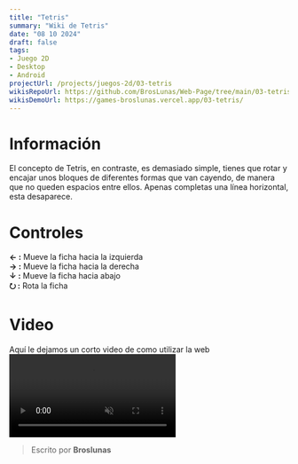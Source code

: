 ```yaml
---
title: "Tetris"
summary: "Wiki de Tetris"
date: "08 10 2024"
draft: false
tags:
- Juego 2D
- Desktop
- Android
projectUrl: /projects/juegos-2d/03-tetris
wikisRepoUrl: https://github.com/BrosLunas/Web-Page/tree/main/03-tetris/
wikisDemoUrl: https://games-broslunas.vercel.app/03-tetris/
---
```

# Información
El concepto de Tetris, en contraste, es demasiado simple, tienes que rotar y encajar unos bloques de diferentes formas que van cayendo, de manera que no queden espacios entre ellos. Apenas completas una línea horizontal, esta desaparece.

# Controles
<b>← :</b> Mueve la ficha hacia la izquierda <br>
<b>→ :</b> Mueve la ficha hacia la derecha <br>
<b>↓ :</b> Mueve la ficha hacia abajo <br>
<b>⭮ :</b> Rota la ficha <br> 


# Video
Aquí le dejamos un corto video de como utilizar la web
<video class="container video" controls muted>
    <source src="/assets/video/gameplay/tetris.mp4" type="video/mp4">
</video>

> Escrito por **Broslunas**
